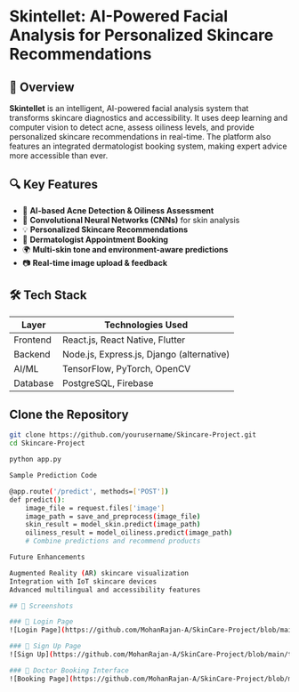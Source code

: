 # Skintellet: AI-Powered Facial Analysis for Personalized Skincare Recommendations

## 🌟 Overview
**Skintellet** is an intelligent, AI-powered facial analysis system that transforms skincare diagnostics and accessibility. It uses deep learning and computer vision to detect acne, assess oiliness levels, and provide personalized skincare recommendations in real-time. The platform also features an integrated dermatologist booking system, making expert advice more accessible than ever.

## 🔍 Key Features

- 🧠 **AI-based Acne Detection & Oiliness Assessment**
- 🤖 **Convolutional Neural Networks (CNNs)** for skin analysis
- 💡 **Personalized Skincare Recommendations**
- 📅 **Dermatologist Appointment Booking**
- 🌍 **Multi-skin tone and environment-aware predictions**
- 📷 **Real-time image upload & feedback**


## 🛠️ Tech Stack

| Layer          | Technologies Used                                |
|----------------|--------------------------------------------------|
| Frontend       | React.js, React Native, Flutter                  |
| Backend        | Node.js, Express.js, Django (alternative)        |
| AI/ML          | TensorFlow, PyTorch, OpenCV                      |
| Database       | PostgreSQL, Firebase                             |





## Clone the Repository

```bash
git clone https://github.com/yourusername/Skincare-Project.git
cd Skincare-Project

python app.py

Sample Prediction Code

@app.route('/predict', methods=['POST'])
def predict():
    image_file = request.files['image']
    image_path = save_and_preprocess(image_file)
    skin_result = model_skin.predict(image_path)
    oiliness_result = model_oiliness.predict(image_path)
    # Combine predictions and recommend products

Future Enhancements

Augmented Reality (AR) skincare visualization
Integration with IoT skincare devices
Advanced multilingual and accessibility features

## 📸 Screenshots

### 🔐 Login Page
![Login Page](https://github.com/MohanRajan-A/SkinCare-Project/blob/main/templates/login.html)

### 📝 Sign Up Page
![Sign Up](https://github.com/MohanRajan-A/SkinCare-Project/blob/main/templates/register.html)

### 📅 Doctor Booking Interface
![Booking Page](https://github.com/MohanRajan-A/SkinCare-Project/blob/main/templates/bookappointment.html)

